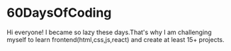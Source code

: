 # 60DaysOfCoding
Hi everyone! I became so lazy these days.That's why I am challenging myself to learn frontend(html,css,js,react) and create at least 15+ projects.
